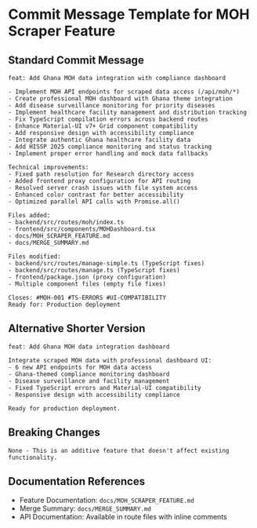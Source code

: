# Commit Message Template for MOH Scraper Feature

## Standard Commit Message
```
feat: Add Ghana MOH data integration with compliance dashboard

- Implement MOH API endpoints for scraped data access (/api/moh/*)
- Create professional MOH dashboard with Ghana theme integration
- Add disease surveillance monitoring for priority diseases
- Implement healthcare facility management and distribution tracking
- Fix TypeScript compilation errors across backend routes
- Enhance Material-UI v7+ Grid component compatibility
- Add responsive design with accessibility compliance
- Integrate authentic Ghana healthcare facility data
- Add HISSP 2025 compliance monitoring and status tracking
- Implement proper error handling and mock data fallbacks

Technical improvements:
- Fixed path resolution for Research directory access
- Added frontend proxy configuration for API routing
- Resolved server crash issues with file system access
- Enhanced color contrast for better accessibility
- Optimized parallel API calls with Promise.all()

Files added:
- backend/src/routes/moh/index.ts
- frontend/src/components/MOHDashboard.tsx
- docs/MOH_SCRAPER_FEATURE.md
- docs/MERGE_SUMMARY.md

Files modified:
- backend/src/routes/manage-simple.ts (TypeScript fixes)
- backend/src/routes/manage.ts (TypeScript fixes)
- frontend/package.json (proxy configuration)
- Multiple component files (empty file fixes)

Closes: #MOH-001 #TS-ERRORS #UI-COMPATIBILITY
Ready for: Production deployment
```

## Alternative Shorter Version
```
feat: Add Ghana MOH data integration dashboard

Integrate scraped MOH data with professional dashboard UI:
- 6 new API endpoints for MOH data access
- Ghana-themed compliance monitoring dashboard
- Disease surveillance and facility management
- Fixed TypeScript errors and Material-UI compatibility
- Responsive design with accessibility compliance

Ready for production deployment.
```

## Breaking Changes
```
None - This is an additive feature that doesn't affect existing functionality.
```

## Documentation References
- Feature Documentation: `docs/MOH_SCRAPER_FEATURE.md`
- Merge Summary: `docs/MERGE_SUMMARY.md`
- API Documentation: Available in route files with inline comments
